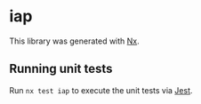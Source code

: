 # iap

This library was generated with [Nx](https://nx.dev).

## Running unit tests

Run `nx test iap` to execute the unit tests via [Jest](https://jestjs.io).
